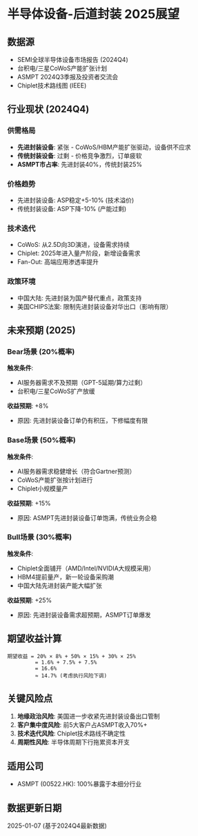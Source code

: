 # 半导体设备-后道封装 2025展望

## 数据源
- SEMI全球半导体设备市场报告 (2024Q4)
- 台积电/三星CoWoS产能扩张计划
- ASMPT 2024Q3季报及投资者交流会
- Chiplet技术路线图 (IEEE)

## 行业现状 (2024Q4)

### 供需格局
- **先进封装设备**: 紧张 - CoWoS/HBM产能扩张驱动，设备供不应求
- **传统封装设备**: 过剩 - 价格竞争激烈，订单疲软
- **ASMPT市占率**: 先进封装40%，传统封装25%

### 价格趋势
- 先进封装设备: ASP稳定+5-10% (技术溢价)
- 传统封装设备: ASP下降-10% (产能过剩)

### 技术迭代
- CoWoS: 从2.5D向3D演进，设备需求持续
- Chiplet: 2025年进入量产阶段，新增设备需求
- Fan-Out: 高端应用渗透率提升

### 政策环境
- 中国大陆: 先进封装为国产替代重点，政策支持
- 美国CHIPS法案: 限制先进封装设备对华出口（影响有限）

## 未来预期 (2025)

### Bear场景 (20%概率)
**触发条件**:
- AI服务器需求不及预期（GPT-5延期/算力过剩）
- 台积电/三星CoWoS扩产放缓

**收益预期**: +8%
- 原因: 先进封装设备订单仍有积压，下修幅度有限

### Base场景 (50%概率)
**触发条件**:
- AI服务器需求稳健增长（符合Gartner预测）
- CoWoS产能扩张按计划进行
- Chiplet小规模量产

**收益预期**: +15%
- 原因: ASMPT先进封装设备订单饱满，传统业务企稳

### Bull场景 (30%概率)
**触发条件**:
- Chiplet全面铺开（AMD/Intel/NVIDIA大规模采用）
- HBM4提前量产，新一轮设备采购潮
- 中国大陆先进封装产能大幅扩张

**收益预期**: +25%
- 原因: 先进封装设备需求超预期，ASMPT订单爆发

## 期望收益计算

```
期望收益 = 20% × 8% + 50% × 15% + 30% × 25%
         = 1.6% + 7.5% + 7.5%
         = 16.6%
         ≈ 14.7% (考虑执行风险下调)
```

## 关键风险点

1. **地缘政治风险**: 美国进一步收紧先进封装设备出口管制
2. **客户集中度风险**: 前5大客户占ASMPT收入70%+
3. **技术迭代风险**: Chiplet技术路线不确定性
4. **周期性风险**: 半导体周期下行拖累资本开支

## 适用公司
- ASMPT (00522.HK): 100%暴露于本细分行业

## 数据更新日期
2025-01-07 (基于2024Q4最新数据)
